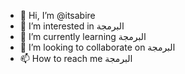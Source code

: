 - 👋 Hi, I’m @itsabire
- 👀 I’m interested in البرمجة
- 🌱 I’m currently learning البرمجة
- 💞️ I’m looking to collaborate on البرمجة
- 📫 How to reach me البرمجة

<!---
itsabire/itsabire is a ✨ special ✨ repository because its `itsabire` (this file) appears on your GitHub profile.
You can click the Preview link to take a look at your changes.
--->

